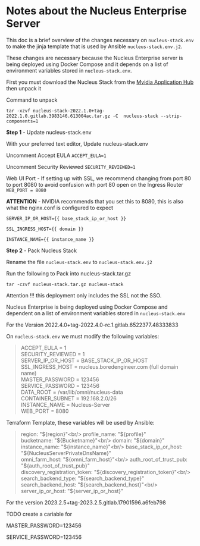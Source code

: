 # Notes about the Nucleus Enterprise Server

This doc is a brief overview of the changes necessary on ```nucleus-stack.env``` to make the jinja template that is used by Ansible ```nucleus-stack.env.j2```.

These changes are necessary because the Nucleus Enterprise server is being deployed using Docker Compose and it depends on a list of environment variables stored in ```nucleus-stack.env```.<br/>

First you must download the Nucleus Stack from the [Mvidia Application Hub](https://nvid.nvidia.com/dashboard/) then unpack it

Command to unpack

```terminal
tar -xzvf nucleus-stack-2022.1.0+tag-2022.1.0.gitlab.3983146.613004ac.tar.gz -C  nucleus-stack --strip-components=1
```

**Step 1** - Update nucleus-stack.env

With your preferred text editor, Update nucleus-stack.env

Uncomment Accept EULA
```ACCEPT_EULA=1```

Uncomment Security Reviewed
```SECURITY_REVIEWED=1```

Web UI Port - If setting up with SSL, we recommend changing from port 80 to port 8080 to avoid confusion with port 80 open on the Ingress Router
```WEB_PORT = 8080 ```

**ATTENTION** - NVIDIA recommends that you set this to 8080, this is also what the nginx.conf is configured to expect

```SERVER_IP_OR_HOST={{ base_stack_ip_or_host }}```

```SSL_INGRESS_HOST={{ domain }}```

```INSTANCE_NAME={{ instance_name }}```

**Step 2** - Pack Nucleus Stack

Rename the file ```nucleus-stack.env``` to ```nucleus-stack.env.j2```


Run the following to Pack into nucleus-stack.tar.gz

```terminal
tar -czvf nucleus-stack.tar.gz nucleus-stack
```

<!-- !!!!!!!!!!!!!!!!!!!!!!!!!!!!!!!!!!!!!!!!!!!!!!!!!!!!!!!!!!!!!!!!!!!!!!!!!!!!!! -->
<!-- !!!!!!!!!!!!!!!!!!!!!!!!!!!!!!!!!!!!!!!!!!!!!!!!!!!!!!!!!!!!!!!!!!!!!!!!!!!!!! -->
<!-- !!!!!!!!!!!!!!!!!!!!!!!!!!!!!!!!!!!!!!!!!!!!!!!!!!!!!!!!!!!!!!!!!!!!!!!!!!!!!! -->

Attention !!! this deployment only includes the SSL not the SSO.<br/>

Nucleus Enterprise is being deployed using Docker Compose and dependent on a list of environment variables stored in ```nucleus-stack.env```<br/>

For the Version 2022.4.0+tag-2022.4.0-rc.1.gitlab.6522377.48333833

On ```nucleus-stack.env``` we must modify the following variables:<br/>

> ACCEPT_EULA       = 1<br/>
> SECURITY_REVIEWED = 1<br/>
> SERVER_IP_OR_HOST = BASE_STACK_IP_OR_HOST<br/>
> SSL_INGRESS_HOST  = nucleus.boredengineer.com (full domain name)<br/>
> MASTER_PASSWORD   = 123456<br/>
> SERVICE_PASSWORD  = 123456<br/>
> DATA_ROOT         = /var/lib/omni/nucleus-data<br/>
> CONTAINER_SUBNET  = 192.168.2.0/26<br/>
> INSTANCE_NAME     = Nucleus-Server<br/>
> WEB_PORT          = 8080<br/>


Terraform Template, these variables will be used by Ansible:

> region:                       "${region}"<br/>
> profile_name:                 "${profile}"<br/>
> bucketname:                   "${Bucketname}"<br/>
> domain:                       "${domain}"<br/>
> instance_name:                "${instance_name}"<br/>
> base_stack_ip_or_host:        "${NucleusServerPrivateDnsName}"<br/>
> omni_farm_host:               "${omni_farm_host}"<br/>
> auth_root_of_trust_pub:       "${auth_root_of_trust_pub}"<br/>
> discovery_registration_token: "${discovery_registration_token}"<br/>
> search_backend_type:          "${search_backend_type}"<br/>
> search_backend_host:          "${search_backend_host}"<br/>
> server_ip_or_host:            "${server_ip_or_host}"<br/>



<!-- !!!!!!!!!!!!!!!!!!!!!!!!!!!!!!!!!!!!!!!!!!!!!!!!!!!!!!!!!!!!!!!!!!!!!!!!!!!!!! -->
<!-- !!!!!!!!!!!!!!!!!!!!!!!!!!!!!!!!!!!!!!!!!!!!!!!!!!!!!!!!!!!!!!!!!!!!!!!!!!!!!! -->
<!-- !!!!!!!!!!!!!!!!!!!!!!!!!!!!!!!!!!!!!!!!!!!!!!!!!!!!!!!!!!!!!!!!!!!!!!!!!!!!!! -->

For the version 2023.2.5+tag-2023.2.5.gitlab.17901596.a6feb798

TODO create a cariable for

MASTER_PASSWORD=123456

SERVICE_PASSWORD=123456

